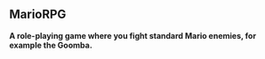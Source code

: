 ## MarioRPG
**A role-playing game where you fight standard Mario enemies, for example the Goomba.**
